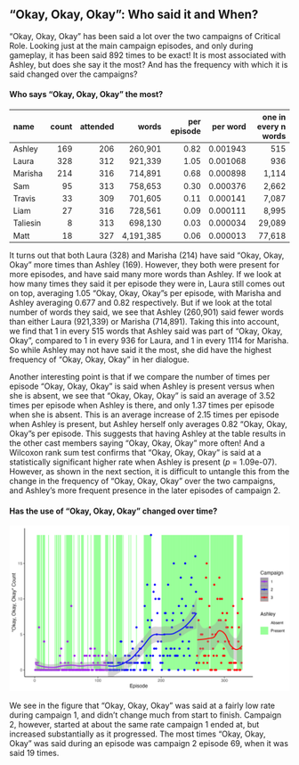 
## “Okay, Okay, Okay”: Who said it and When?

“Okay, Okay, Okay” has been said a lot over the two campaigns of
Critical Role. Looking just at the main campaign episodes, and only
during gameplay, it has been said 892 times to be exact\! It is most
associated with Ashley, but does she say it the most? And has the
frequency with which it is said changed over the campaigns?

#### Who says “Okay, Okay, Okay” the most?

| name     | count | attended |     words | per episode | per word | one in every n words |
| :------- | ----: | -------: | --------: | ----------: | -------: | -------------------: |
| Ashley   |   169 |      206 |   260,901 |        0.82 | 0.001943 |                  515 |
| Laura    |   328 |      312 |   921,339 |        1.05 | 0.001068 |                  936 |
| Marisha  |   214 |      316 |   714,891 |        0.68 | 0.000898 |                1,114 |
| Sam      |    95 |      313 |   758,653 |        0.30 | 0.000376 |                2,662 |
| Travis   |    33 |      309 |   701,605 |        0.11 | 0.000141 |                7,087 |
| Liam     |    27 |      316 |   728,561 |        0.09 | 0.000111 |                8,995 |
| Taliesin |     8 |      313 |   698,130 |        0.03 | 0.000034 |               29,089 |
| Matt     |    18 |      327 | 4,191,385 |        0.06 | 0.000013 |               77,618 |

It turns out that both Laura (328) and Marisha (214) have said “Okay,
Okay, Okay” more times than Ashley (169). However, they both were
present for more episodes, and have said many more words than Ashley. If
we look at how many times they said it per episode they were in, Laura
still comes out on top, averaging 1.05 “Okay, Okay, Okay”s per episode,
with Marisha and Ashley averaging 0.677 and 0.82 respectively. But if we
look at the total number of words they said, we see that Ashley
(260,901) said fewer words than either Laura (921,339) or Marisha
(714,891). Taking this into account, we find that 1 in every 515 words
that Ashley said was part of “Okay, Okay, Okay”, compared to 1 in every
936 for Laura, and 1 in every 1114 for Marisha. So while Ashley may not
have said it the most, she did have the highest frequency of “Okay,
Okay, Okay” in her dialogue.

Another interesting point is that if we compare the number of times per
episode “Okay, Okay, Okay” is said when Ashley is present versus when
she is absent, we see that “Okay, Okay, Okay” is said an average of 3.52
times per episode when Ashley is there, and only 1.37 times per episode
when she is absent. This is an average increase of 2.15 times per
episode when Ashley is present, but Ashley herself only averages 0.82
“Okay, Okay, Okay”s per episode. This suggests that having Ashley at
the table results in the other cast members saying “Okay, Okay, Okay”
more often\! And a Wilcoxon rank sum test confirms that “Okay, Okay,
Okay” is said at a statistically significant higher rate when Ashley is
present (*p* = 1.09e-07). However, as shown in the next section, it is
difficult to untangle this from the change in the frequency of “Okay,
Okay, Okay” over the two campaigns, and Ashley’s more frequent presence
in the later episodes of campaign 2.

#### Has the use of “Okay, Okay, Okay” changed over time?

![Okay](../plots/okay_okay_okay.png)

We see in the figure that “Okay, Okay, Okay” was said at a fairly low
rate during campaign 1, and didn’t change much from start to finish.
Campaign 2, however, started at about the same rate campaign 1 ended at,
but increased substantially as it progressed. The most times “Okay,
Okay, Okay” was said during an episode was campaign 2 episode 69, when
it was said 19 times.
